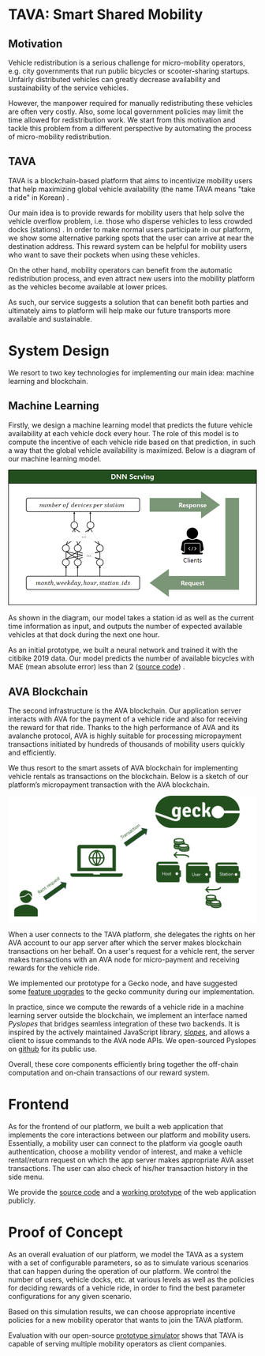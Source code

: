 # TAVA: Smart Shared Mobility

## Motivation

Vehicle redistribution is a serious challenge for micro-mobility operators, e.g. city governments that run public bicycles or scooter-sharing startups. Unfairly distributed vehicles can greatly decrease availability and sustainability of the service vehicles.

However, the manpower required for manually redistributing these vehicles are often very costly. Also, some local government policies may limit the time allowed for redistribution work. We start from this motivation and tackle this problem from a different perspective by automating the process of micro-mobility redistribution.

## TAVA

TAVA is a blockchain-based platform that aims to incentivize mobility users that help maximizing global vehicle availability (the name TAVA means "take a ride" in Korean) .

Our main idea is to provide rewards for mobility users that help solve the vehicle overflow problem, i.e. those who disperse vehicles to less crowded docks (stations) . In order to make normal users participate in our platform, we show some alternative parking spots that the user can arrive at near the destination address. This reward system can be helpful for mobility users who want to save their pockets when using these vehicles.

On the other hand, mobility operators can benefit from the automatic redistribution process, and even attract new users into the mobility platform as the vehicles become available at lower prices.

As such, our service suggests a solution that can benefit both parties and ultimately aims to platform will help make our future transports more available and sustainable.

# System Design

We resort to two key technologies for implementing our main idea: machine learning and blockchain.

## Machine Learning

Firstly, we design a machine learning model that predicts the future vehicle availability at each vehicle dock every hour. The role of this model is to compute the incentive of each vehicle ride based on that prediction, in such a way that the global vehicle availability is maximized. Below is a diagram of our machine learning model.

<img src="./images/fig1.png"/>

As shown in the diagram, our model takes a station id as well as the current time information as input, and outputs the number of expected available vehicles at that dock during the next one hour.

As an initial prototype, we built a neural network and trained it with the citibike 2019 data. Our model predicts the number of available bicycles with MAE (mean absolute error) less than 2 ([source code](https://github.com/t-ava/citibike-DNN)) .

## AVA Blockchain

The second infrastructure is the AVA blockchain. Our application server interacts with AVA for the payment of a vehicle ride and also for receiving the reward for that ride. Thanks to the high performance of AVA and its avalanche protocol, AVA is highly suitable for processing micropayment transactions initiated by hundreds of thousands of mobility users quickly and efficiently.

We thus resort to the smart assets of AVA blockchain for implementing vehicle rentals as transactions on the blockchain. Below is a sketch of our platform’s micropayment transaction with the AVA blockchain.

<img src="./images/fig2.png"/>

When a user connects to the TAVA platform, she delegates the rights on her AVA account to our app server after which the server makes blockchain transactions on her behalf. On a user's request for a vehicle rent, the server makes transactions with an AVA node for micro-payment and receiving rewards for the vehicle ride.

We implemented our prototype for a Gecko node, and have suggested some [feature upgrades]((https://github.com/ava-labs/gecko/pull/179)) to the gecko community during our implementation.

In practice, since we compute the rewards of a vehicle ride in a machine learning server outside the blockchain, we implement an interface named *Pyslopes* that bridges seamless integration of these two backends. It is inspired by the actively maintained JavaScript library, [*slopes*](https://github.com/ava-labs/slopes), and allows a client to issue commands to the AVA node APIs. We open-sourced Pyslopes on [github](https://github.com/t-ava/pyslopes) for its public use.

Overall, these core components efficiently bring together the off-chain computation and on-chain transactions of our reward system.

# Frontend

As for the frontend of our platform, we built a web application that implements the core interactions between our platform and mobility users. Essentially, a mobility user can connect to the platform via google oauth authentication, choose a mobility vendor of interest, and make a vehicle rental/return request on which the app server makes appropriate AVA asset transactions. The user can also check of his/her transaction history in the side menu.

We provide the [source code](https://github.com/t-ava/tava-frontend) and a [working prototype](http://lynx.snu.ac.kr:8084/) of the web application publicly. 

# Proof of Concept

As an overall evaluation of our platform, we model the TAVA as a system with a set of configurable parameters, so as to simulate various scenarios that can happen during the operation of our platform. We control the number of users, vehicle docks, etc. at various levels as well as the policies for deciding rewards of a vehicle ride, in order to find the best parameter configurations for any given scenario.

Based on this simulation results, we can choose appropriate incentive policies for a new mobility operator that wants to join the TAVA platform.

Evaluation with our open-source [prototype simulator](https://github.com/t-ava/tava-simulator) shows that TAVA is capable of serving multiple mobility operators as client companies. 
